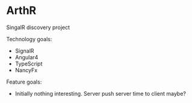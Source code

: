 # ArthR
SingalR discovery project

Technology goals:
* SignalR
* Angular4
* TypeScript
* NancyFx

Feature goals:
* Initially nothing interesting.  Server push server time to client maybe?
